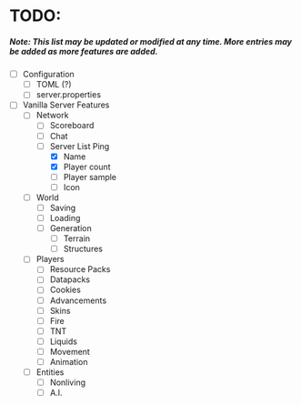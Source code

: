 # TODO:
##### Note: This list may be updated or modified at any time. More entries may be added as more features are added.
- [ ] Configuration
    - [ ] TOML (?)
    - [ ] server.properties
- [ ] Vanilla Server Features
    - [ ] Network
        - [ ] Scoreboard
        - [ ] Chat
        - [ ] Server List Ping
            - [X] Name
            - [X] Player count
            - [ ] Player sample
            - [ ] Icon
    - [ ] World
        - [ ] Saving
        - [ ] Loading
        - [ ] Generation
            - [ ] Terrain
            - [ ] Structures
    - [ ] Players
        - [ ] Resource Packs
        - [ ] Datapacks
        - [ ] Cookies
        - [ ] Advancements
        - [ ] Skins
        - [ ] Fire
        - [ ] TNT
        - [ ] Liquids
        - [ ] Movement
        - [ ] Animation
    - [ ] Entities
        - [ ] Nonliving
        - [ ] A.I.